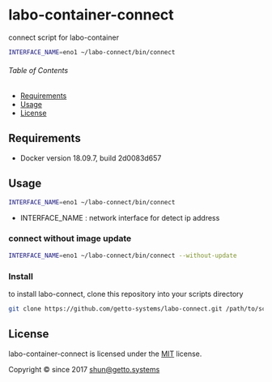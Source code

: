 # labo-container-connect

connect script for labo-container

```bash
INTERFACE_NAME=eno1 ~/labo-connect/bin/connect
```

###### Table of Contents

- [Requirements](#Requirements)
- [Usage](#Usage)
- [License](#License)


## Requirements

- Docker version 18.09.7, build 2d0083d657


## Usage

```bash
INTERFACE_NAME=eno1 ~/labo-connect/bin/connect
```

- INTERFACE_NAME : network interface for detect ip address

### connect without image update

```bash
INTERFACE_NAME=eno1 ~/labo-connect/bin/connect --without-update
```

### Install

to install labo-connect, clone this repository into your scripts directory

```bash
git clone https://github.com/getto-systems/labo-connect.git /path/to/scripts/labo-connect
```


## License

labo-container-connect is licensed under the [MIT](LICENSE) license.

Copyright &copy; since 2017 shun@getto.systems
